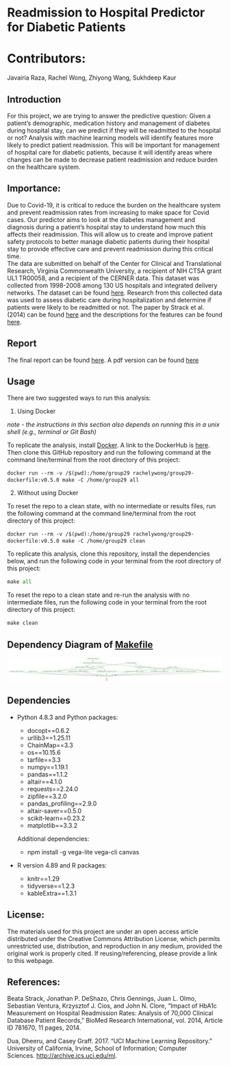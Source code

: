 # Readmission to Hospital Predictor for Diabetic Patients 

# Contributors: 
Javairia Raza, Rachel Wong, Zhiyong Wang, Sukhdeep Kaur

## Introduction 
For this project, we are trying to answer the predictive question: Given a patient’s demographic, medication history and management of diabetes during hospital stay, can we predict if they will be readmitted to the hospital or not?  Analysis with machine learning models will identify features more likely to predict patient readmission. This will be important for management of hospital care for diabetic patients, because it will identify areas where changes can be made to decrease patient readmission and reduce burden on the healthcare system.

## Importance:
Due to Covid-19, it is critical to reduce the burden on the healthcare system and prevent readmission rates from increasing to make space for Covid cases. Our predictor aims to look at the diabetes management and diagnosis during a patient’s hospital stay to understand how much this affects their readmission. This will allow us to create and improve patient safety protocols to better manage diabetic patients during their hospital stay to provide effective care and prevent readmission during this critical time.  
The data are submitted on behalf of the Center for Clinical and Translational Research, Virginia Commonwealth University, a recipient of NIH CTSA grant UL1 TR00058, and a recipient of the CERNER data. This dataset was collected from 1998-2008 among 130 US hospitals and integrated delivery networks. The dataset can be found [here](https://archive.ics.uci.edu/ml/datasets/diabetes+130-us+hospitals+for+years+1999-2008#). Research from this collected data was used to assess diabetic care during hospitalization and determine if patients were likely to be readmitted or not. The paper by Strack et al. (2014) can be found [here](https://www.hindawi.com/journals/bmri/2014/781670/) and the descriptions for the features can be found [here](https://www.hindawi.com/journals/bmri/2014/781670/tab1/). 

## Report 
The final report can be found [here](https://github.com/UBC-MDS/group29/blob/main/doc/diabetes_final_report.Rmd). A pdf version can be found [here](https://github.com/UBC-MDS/group29/blob/main/doc/diabetes_final_report.pdf)

## Usage
There are two suggested ways to run this analysis:

1. Using Docker

*note - the instructions in this section also depends on running this in a unix shell (e.g., terminal or Git Bash)*

To replicate the analysis, install [Docker](https://www.docker.com/get-started). A link to the DockerHub is [here](https://hub.docker.com/repository/docker/rachelywong/group29-dockerfile). Then clone this GitHub repository and run the following command at the command line/terminal from the root directory of this project:

```
docker run --rm -v /$(pwd):/home/group29 rachelywong/group29-dockerfile:v0.5.0 make -C /home/group29 all
```

2. Without using Docker

To reset the repo to a clean state, with no intermediate or results files, run the following command at the command line/terminal from the root directory of this project:

```
docker run --rm -v /$(pwd):/home/group29 rachelywong/group29-dockerfile:v0.5.0 make -C /home/group29 clean
```

To replicate this analysis, clone this repository, install the dependencies below, and run the following code in your terminal from the root directory of this project:

```python
make all
```
To reset the repo to a clean state and re-run the analysis with no intermediate files, run the following code in your terminal from the root directory of this project:

```python
make clean
```

## Dependency Diagram of [Makefile](https://github.com/UBC-MDS/group29/blob/main/Makefile)
![Dependency Diagram](https://github.com/UBC-MDS/group29/blob/main/Makefile.png)

## Dependencies 
* Python 4.8.3 and Python packages:
  * docopt==0.6.2
  * urllib3==1.25.11
  * ChainMap==3.3
  * os==10.15.6
  * tarfile==3.3
  * numpy==1.19.1
  * pandas==1.1.2
  * altair==4.1.0
  * requests==2.24.0
  * zipfile==3.2.0
  * pandas_profiling==2.9.0
  * altair-saver==0.5.0
  * scikit-learn==0.23.2
  * matplotlib==3.3.2
  
  Additional dependencies:
  * npm install -g vega-lite vega-cli canvas
 
* R version 4.89 and R packages:
  * knitr==1.29
  * tidyverse==1.2.3
  * kableExtra==1.3.1

## License:
The materials used for this project are under an open access article distributed under the Creative Commons Attribution License, which permits unrestricted use, distribution, and reproduction in any medium, provided the original work is properly cited. If reusing/referencing, please provide a link to this webpage. 

## References:
Beata Strack, Jonathan P. DeShazo, Chris Gennings, Juan L. Olmo, Sebastian Ventura, Krzysztof J. Cios, and John N. Clore, “Impact of HbA1c Measurement on Hospital Readmission Rates: Analysis of 70,000 Clinical Database Patient Records,” BioMed Research International, vol. 2014, Article ID 781670, 11 pages, 2014.

Dua, Dheeru, and Casey Graff. 2017. “UCI Machine Learning Repository.” University of California, Irvine, School of Information; Computer Sciences. http://archive.ics.uci.edu/ml.
